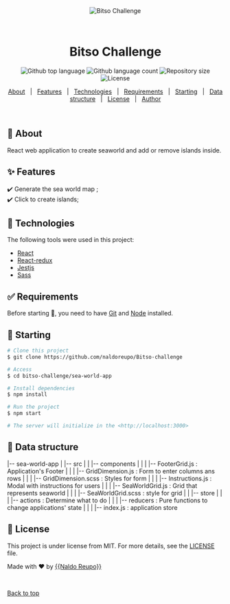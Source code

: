 <div align="center" id="top"> 
  <img src="./.github/app.gif" alt="Bitso Challenge" />

  &#xa0;

  <!-- <a href="https://bitsochallenge.netlify.app">Demo</a> -->
</div>

<h1 align="center">Bitso Challenge</h1>

<p align="center">
  <img alt="Github top language" src="https://img.shields.io/github/languages/top/{{naldoreupo}}/bitso-challenge?color=56BEB8">

  <img alt="Github language count" src="https://img.shields.io/github/languages/count/{{naldoreupo}}/bitso-challenge?color=56BEB8">

  <img alt="Repository size" src="https://img.shields.io/github/repo-size/{{naldoreupo}}/bitso-challenge?color=56BEB8">

  <img alt="License" src="https://img.shields.io/github/license/{{naldoreupo}}/bitso-challenge?color=56BEB8">

 </p>


<p align="center">
  <a href="#dart-about">About</a> &#xa0; | &#xa0; 
  <a href="#sparkles-features">Features</a> &#xa0; | &#xa0;
  <a href="#rocket-technologies">Technologies</a> &#xa0; | &#xa0;
  <a href="#white_check_mark-requirements">Requirements</a> &#xa0; | &#xa0;
  <a href="#checkered_flag-starting">Starting</a> &#xa0; | &#xa0;
  <a href="#data-structure">Data structure</a> &#xa0; | &#xa0;
  <a href="#memo-license">License</a> &#xa0; | &#xa0;
  <a href="https://github.com/{{naldoreupo}}" target="_blank">Author</a>
</p>

<br>

## :dart: About ##

React web application to create seaworld and add or remove islands inside.

## :sparkles: Features ##

:heavy_check_mark: Generate the sea world map ;\
:heavy_check_mark: Click to create islands;

## :rocket: Technologies ##

The following tools were used in this project:

- [React](https://pt-br.reactjs.org/)
- [React-redux](https://react-redux.js.org/)
- [Jestjs](https://jestjs.io/)
- [Sass](https://sass-lang.com/)

## :white_check_mark: Requirements ##

Before starting :checkered_flag:, you need to have [Git](https://git-scm.com) and [Node](https://nodejs.org/en/) installed.

## :checkered_flag: Starting ##

```bash
# Clone this project
$ git clone https://github.com/naldoreupo/Bitso-challenge

# Access
$ cd bitso-challenge/sea-world-app

# Install dependencies
$ npm install

# Run the project
$ npm start

# The server will initialize in the <http://localhost:3000>
```

## :memo: Data structure ##

|-- sea-world-app
|   |-- src
|   |   |-- components
|   |   |  |--  FooterGrid.js      : Application's Footer
|   |   |  |--  GridDimension.js   : Form to enter columns ans rows
|   |   |  |--  GridDimension.scss : Styles for form
|   |   |  |--  Instructions.js    : Modal with instructions for users
|   |   |  |--  SeaWorldGrid.js    : Grid that represents seaworld
|   |   |  |--  SeaWorldGrid.scss  : style for grid
|   |   |-- store 
|   |   |  |-- actions   : Determine what to do
|   |   |  |-- reducers  : Pure functions to change applications' state
|   |   |  |-- index.js  : application store

## :memo: License ##

This project is under license from MIT. For more details, see the [LICENSE](LICENSE.md) file.


Made with :heart: by <a href="https://github.com/{{naldoreupo}}" target="_blank">{{Naldo Reupo}}</a>

&#xa0;

<a href="#top">Back to top</a>
